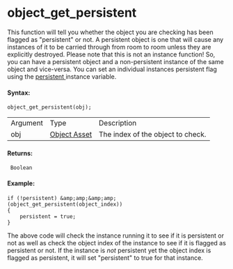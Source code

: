 # object_get_persistent

This function will tell you whether the object you are checking has been
flagged as "persistent" or not. A persistent object is one that will
cause any instances of it to be carried through from room to room unless
they are explicitly destroyed. Please note that this is not an instance
function! So, you can have a persistent object and a non-persistent
instance of the same object and vice-versa. You can set an individual
instances persistent flag using the [ persistent
](../Instances/Instance_Variables/persistent) instance variable.

#### Syntax:

``` gml
object_get_persistent(obj);
```

|          |                                                                |                                   |
|----------|----------------------------------------------------------------|-----------------------------------|
| Argument | Type                                                           | Description                       |
| obj      |  [Object Asset](../../../../../The_Asset_Editors/Objects)  | The index of the object to check. |

#### Returns:

``` gml
 Boolean
```

#### Example:

``` gml
if (!persistent) &amp;amp;&amp;amp; (object_get_persistent(object_index))
{
    persistent = true;
}
```

The above code will check the instance running it to see if it is
persistent or not as well as check the object index of the instance to
see if it is flagged as persistent or not. If the instance is *not*
persistent yet the object index is flagged as persistent, it will set
"persistent" to true for that instance.
